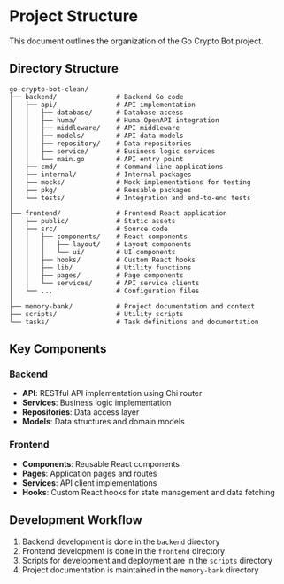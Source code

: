 # Project Structure

This document outlines the organization of the Go Crypto Bot project.

## Directory Structure

```
go-crypto-bot-clean/
├── backend/               # Backend Go code
│   ├── api/               # API implementation
│   │   ├── database/      # Database access
│   │   ├── huma/          # Huma OpenAPI integration
│   │   ├── middleware/    # API middleware
│   │   ├── models/        # API data models
│   │   ├── repository/    # Data repositories
│   │   ├── service/       # Business logic services
│   │   └── main.go        # API entry point
│   ├── cmd/               # Command-line applications
│   ├── internal/          # Internal packages
│   ├── mocks/             # Mock implementations for testing
│   ├── pkg/               # Reusable packages
│   └── tests/             # Integration and end-to-end tests
│
├── frontend/              # Frontend React application
│   ├── public/            # Static assets
│   ├── src/               # Source code
│   │   ├── components/    # React components
│   │   │   ├── layout/    # Layout components
│   │   │   └── ui/        # UI components
│   │   ├── hooks/         # Custom React hooks
│   │   ├── lib/           # Utility functions
│   │   ├── pages/         # Page components
│   │   └── services/      # API service clients
│   └── ...                # Configuration files
│
├── memory-bank/           # Project documentation and context
├── scripts/               # Utility scripts
└── tasks/                 # Task definitions and documentation
```

## Key Components

### Backend

- **API**: RESTful API implementation using Chi router
- **Services**: Business logic implementation
- **Repositories**: Data access layer
- **Models**: Data structures and domain models

### Frontend

- **Components**: Reusable React components
- **Pages**: Application pages and routes
- **Services**: API client implementations
- **Hooks**: Custom React hooks for state management and data fetching

## Development Workflow

1. Backend development is done in the `backend` directory
2. Frontend development is done in the `frontend` directory
3. Scripts for development and deployment are in the `scripts` directory
4. Project documentation is maintained in the `memory-bank` directory
